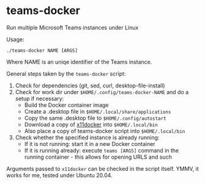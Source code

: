 # teams-docker
Run multiple Microsoft Teams instances under Linux

Usage:

`./teams-docker NAME [ARGS]`

Where NAME is an uniqe identifier of the Teams instance.

General steps taken by the `teams-docker` script:

1. Check for dependencies (git, sed, curl, desktop-file-install)
1. Check for work dir under `$HOME/.config/teams-docker-NAME` and do a setup if necessary:
    * Build the Docker container image
    * Create a .desktop file in `$HOME/.local/share/applications`
    * Copy the same .desktop file to `$HOME/.config/autostart`
    * Download a copy of [x11docker](https://github.com/mviereck/x11docker) into `$HOME/.local/bin`
    * Also place a copy of teams-docker script into `$HOME/.local/bin`
1. Check whether the specified instance is already running:
    * If it is not running: start it in a new Docker container
    * If it is running already: execute `teams [ARGS]` command in the running container - this allows for opening URLS and such
    
Arguments passed to `x11docker` can be checked in the script itself. YMMV, it works for me, tested under Ubuntu 20.04.
